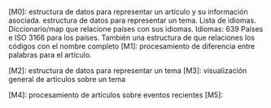 [M0]: estructura de datos para representar un artículo y su información asociada. estructura de datos para representar un tema. Lista de idiomas. Diccionario/map que relacione países con sus idiomas. Idiomas: 639 Países e ISO 3166 para los paises. También una estructura de que relaciones los códigos con el nombre completo
[M1]: procesamiento de diferencia entre palabras para el artículo.
<!--visualización de los países donde se edita más un artículo para un idioma-->
<!--correlacionar si en los países donde se edita un artículo suelen tienen un idioma distinto al del artículo.-->
[M2]: estructura de datos para representar un tema
[M3]: visualización general de artículos sobre un tema
<!--visaulización de las cosas en grupo-->
[M4]: procesamiento de artículos sobre eventos recientes
[M5]:
